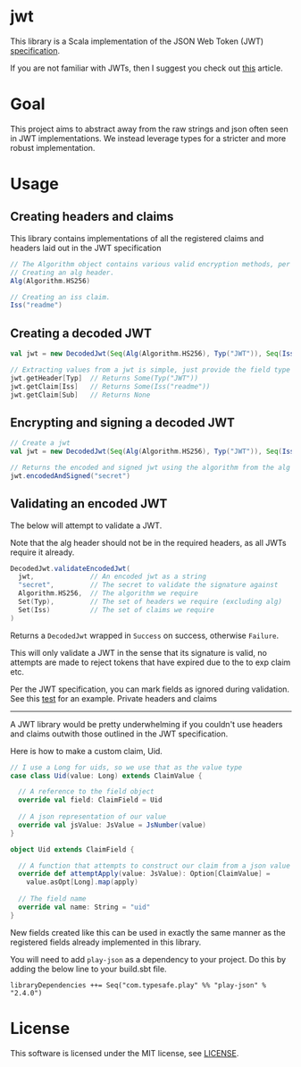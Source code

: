 # jwt
This library is a Scala implementation of the JSON Web Token (JWT) [specification](http://self-issued.info/docs/draft-ietf-oauth-json-web-token.html).

If you are not familiar with JWTs, then I suggest you check out [this](https://developer.atlassian.com/static/connect/docs/latest/concepts/understanding-jwt.html) article.
# Goal
This project aims to abstract away from the raw strings and json often seen in JWT implementations. We instead leverage types for a stricter and more robust implementation.
# Usage
Creating headers and claims 
---------------------------
This library contains implementations of all the registered claims and headers laid out in the JWT specification 
```scala
// The Algorithm object contains various valid encryption methods, per the JWT specification.
// Creating an alg header.
Alg(Algorithm.HS256)

// Creating an iss claim.
Iss("readme")
```
Creating a decoded JWT
----------------------
```scala
val jwt = new DecodedJwt(Seq(Alg(Algorithm.HS256), Typ("JWT")), Seq(Iss("readme")))

// Extracting values from a jwt is simple, just provide the field type
jwt.getHeader[Typ]  // Returns Some(Typ("JWT"))
jwt.getClaim[Iss]   // Returns Some(Iss("readme"))
jwt.getClaim[Sub]   // Returns None
```
Encrypting and signing a decoded JWT
------------------------------------
```scala
// Create a jwt
val jwt = new DecodedJwt(Seq(Alg(Algorithm.HS256), Typ("JWT")), Seq(Iss("readme")))

// Returns the encoded and signed jwt using the algorithm from the alg header, and the secret provided.
jwt.encodedAndSigned("secret")
```
Validating an encoded JWT
-------------------------
The below will attempt to validate a JWT.

Note that the alg header should not be in the required headers, as all JWTs require it already.
```scala
DecodedJwt.validateEncodedJwt(
  jwt,              // An encoded jwt as a string
  "secret",         // The secret to validate the signature against
  Algorithm.HS256,  // The algorithm we require
  Set(Typ),         // The set of headers we require (excluding alg)
  Set(Iss)          // The set of claims we require
)
```
Returns a `DecodedJwt` wrapped in `Success` on success, otherwise `Failure`.

This will only validate a JWT in the sense that its signature is valid, no attempts are made to reject tokens that have expired due to the to exp claim etc.

Per the JWT specification, you can mark fields as ignored during validation. See this [test](https://github.com/iain-logan/jwt/blob/master/src/test/scala/io/igl/jwt/JwtSpec.scala?#L80) for an example.
Private headers and claims

--------------------------
A JWT library would be pretty underwhelming if you couldn't use headers and claims outwith those outlined in the JWT specification.

Here is how to make a custom claim, Uid.
```scala
// I use a Long for uids, so we use that as the value type
case class Uid(value: Long) extends ClaimValue {

  // A reference to the field object
  override val field: ClaimField = Uid
  
  // A json representation of our value
  override val jsValue: JsValue = JsNumber(value)
}

object Uid extends ClaimField {

  // A function that attempts to construct our claim from a json value
  override def attemptApply(value: JsValue): Option[ClaimValue] =
    value.asOpt[Long].map(apply)
  
  // The field name  
  override val name: String = "uid"
}
```
New fields created like this can be used in exactly the same manner as the registered fields already implemented in this library.

You will need to add `play-json` as a dependency to your project. Do this by adding the below line to your build.sbt
file.

```
libraryDependencies ++= Seq("com.typesafe.play" %% "play-json" % "2.4.0")
```
# License
This software is licensed under the MIT license, see [LICENSE](https://github.com/iain-logan/jwt/blob/master/LICENSE).

